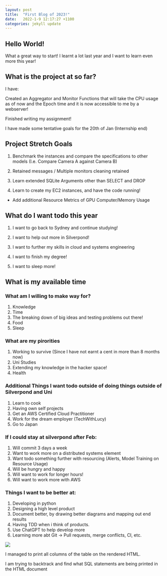 ```yaml
---
layout: post
title:  "First Blog of 2023!" 
date:   2022-1-9 12:17:27 +1100
categories: jekyll update
---
```


## Hello World!

What a great way to start! I learnt a lot last year and I want to learn even more this year!

## What is the project at so far?

I have:

Created an Aggregator and Monitor Functions that will take the CPU usage as of now and the Epoch time and it is now accessible to me by a webserver! 

Finished writing my assignment!

I have made some tentative goals for the 20th of Jan (Internship end)

## Project Stretch Goals

1) Benchmark the instances and compare the specifications to other models (I.e. Compare Camera A against Camera B) 

2) Retained messages / Multiple monitors cleaning retained 

2) Learn extended SQLite Arguments other than SELECT and DROP

4) Learn to create my EC2 instances, and have the code running!

- Add additional Resource Metrics of GPU Computer/Memory Usage

## What do I want todo this year

1) I want to go back to Sydney and continue studying!

2) I want to help out more in Silverpond!

3) I want to further my skills in cloud and systems engineering

4) I want to finish my degree!

5) I want to sleep more!

## What is my available time

### What am I willing to make way for?

1) Knowledge
2) Time
3) The breaking down of big ideas and testing problems out there!
4) Food 
5) Sleep

### What are my pirorities

1) Working to survive (Since I have not earnt a cent in more than 8 months now)
2) Uni Studies
3) Extending my knowledge in the hacker space!
4) Health

### Additional Things I want todo outside of doing things outside of Silverpond and Uni

1) Learn to cook
2) Having own self projects 
3) Get an AWS Certified Cloud Practitioner 
4) Work for the dream employer (TechWithLucy)
5) Go to Japan

### If I could stay at silverpond after Feb:

1) Will commit 3 days a week
2) Want to work more on a distributed systems element
3) Want todo something further with resourcing (Alerts, Model Training on Resource Usage)
4) Will be hungry and happy
5) Will want to work for longer hours!
6) Will want to work more with AWS

### Things I want to be better at:

1) Developing in python 
2) Designing a high level product
3) Document better, by drawing better diagrams and mapping out end results
4) Having TDD when i think of products. 
5) Use ChatGPT to help develop more 
6) Learning more abt Git -> Pull requests, merge conflicts, CI, etc. 

![](https://i.imgur.com/ti5tfZf.png)

I managed to print all columns of the table on the rendered HTML. 

I am trying to backtrack and find what SQL statements are being printed in the HTML document
